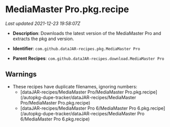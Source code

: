 # MediaMaster Pro.pkg.recipe

_Last updated 2021-12-23 19:58:07Z_

- **Description**: Downloads the latest version of the MediaMaster Pro and extracts the pkg and version.

- **Identifier**: `com.github.dataJAR-recipes.pkg.MediaMaster Pro`

- **Parent Recipes**: `com.github.dataJAR-recipes.download.MediaMaster Pro`

## Warnings

- These recipes have duplicate filenames, ignoring numbers:
    - [dataJAR-recipes/MediaMaster Pro/MediaMaster Pro.pkg.recipe](/autopkg-dupe-tracker/dataJAR-recipes/MediaMaster Pro/MediaMaster Pro.pkg.recipe)
    - [dataJAR-recipes/MediaMaster Pro 6/MediaMaster Pro 6.pkg.recipe](/autopkg-dupe-tracker/dataJAR-recipes/MediaMaster Pro 6/MediaMaster Pro 6.pkg.recipe)